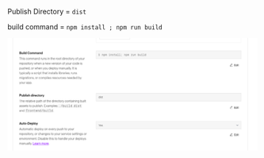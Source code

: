 Publish Directory = `dist`

build command = `npm install ; npm run build`

![Render Settings](Render.png)